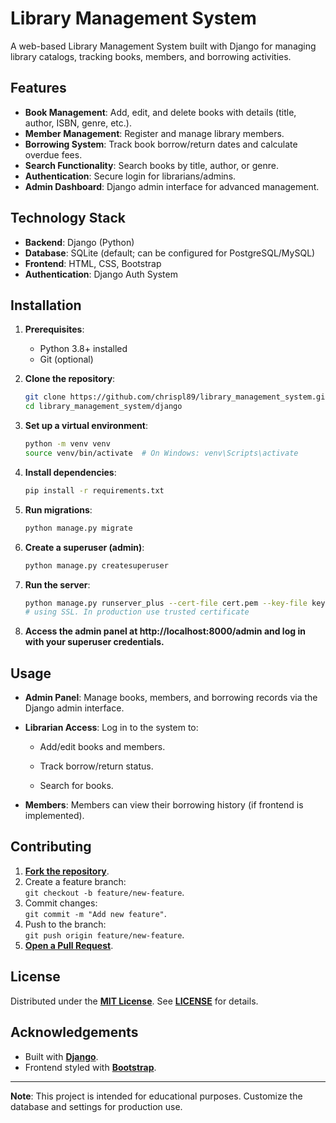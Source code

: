 # Library Management System

A web-based Library Management System built with Django for managing library catalogs, tracking books, members, and borrowing activities.

## Features

- **Book Management**: Add, edit, and delete books with details (title, author, ISBN, genre, etc.).
- **Member Management**: Register and manage library members.
- **Borrowing System**: Track book borrow/return dates and calculate overdue fees.
- **Search Functionality**: Search books by title, author, or genre.
- **Authentication**: Secure login for librarians/admins.
- **Admin Dashboard**: Django admin interface for advanced management.

## Technology Stack

- **Backend**: Django (Python)
- **Database**: SQLite (default; can be configured for PostgreSQL/MySQL)
- **Frontend**: HTML, CSS, Bootstrap
- **Authentication**: Django Auth System

## Installation

1. **Prerequisites**:
   - Python 3.8+ installed
   - Git (optional)

2. **Clone the repository**:
   ```bash
   git clone https://github.com/chrispl89/library_management_system.git
   cd library_management_system/django
3. **Set up a virtual environment**:
    ```bash
    python -m venv venv
    source venv/bin/activate  # On Windows: venv\Scripts\activate
4. **Install dependencies**:
    ```bash
    pip install -r requirements.txt
5. **Run migrations**:
    ```bash
    python manage.py migrate
6. **Create a superuser (admin)**:
    ```bash
    python manage.py createsuperuser
7. **Run the server**:
    ```bash
    python manage.py runserver_plus --cert-file cert.pem --key-file key.pem 
    # using SSL. In production use trusted certificate
8. **Access the admin panel at http://localhost:8000/admin and log in with your superuser credentials.**

## Usage
- **Admin Panel**: Manage books, members, and borrowing records via the Django admin interface.
- **Librarian Access**: Log in to the system to:

    - Add/edit books and members.

    - Track borrow/return status.

    - Search for books.
- **Members**: Members can view their borrowing history (if frontend is implemented).

## Contributing

1. **[Fork the repository](https://github.com/chrispl89/library_management_system/fork)**.
2. Create a feature branch:  
   `git checkout -b feature/new-feature`.
3. Commit changes:  
   `git commit -m "Add new feature"`.
4. Push to the branch:  
   `git push origin feature/new-feature`.
5. **[Open a Pull Request](https://github.com/chrispl89/library_management_system/compare)**.

## License
Distributed under the **[MIT License](https://choosealicense.com/licenses/mit/)**. See **[LICENSE](https://github.com/chrispl89/library_management_system/blob/main/LICENSE)** for details.

## Acknowledgements
- Built with **[Django](https://www.djangoproject.com/)**.
- Frontend styled with **[Bootstrap](https://getbootstrap.com/)**.

---

**Note**: This project is intended for educational purposes. Customize the database and settings for production use.